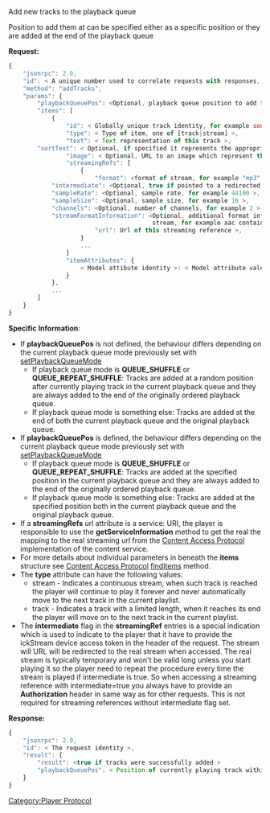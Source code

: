 Add new tracks to the playback queue

Position to add them at can be specified either as a specific position
or they are added at the end of the playback queue

**Request:**

``` javascript
{
    "jsonrpc": 2.0,
    "id": < A unique number used to correlate requests with responses, see JSON-RPC specification for more information >,
    "method": "addTracks",
    "params": {
        "playbackQueuePos": <Optional, playback queue position to add tracks before >
        "items": [
            {
                "id": < Globally unique track identity, for example soundcloud:track:somenicetrack >,
                "type": < Type of item, one of [track|stream] >,
                "text": < Text representation of this track >,
        "sortText": < Optional, if specified it represents the appropriate sorting order >,
                "image": < Optional, URL to an image which represent this item >
                "streamingRefs": [
                    {
                        "format": <format of stream, for example "mp3" >,
            "intermediate": <Optional, true if pointed to a redirected stream >,
            "sampleRate": <Optional, sample rate, for example 44100 >,
            "sampleSize": <Optional, sample size, for example 16 >,
            "channels": <Optional, number of channels, for example 2 >,
            "streamFormatInformation": <Optional, additional format information about the
                                        stream, for example aac container type >
                        "url": Url of this streaming reference >,
                    }
                    ...
                ]
                "itemAttributes": {
                    < Model attibute identity >: < Model attribute value >
                }
            },
            ...
        ]
    }
}
```

**Specific Information**:

  - If **playbackQueuePos** is not defined, the behaviour differs
    depending on the current playback queue mode previously set with
    [setPlaybackQueueMode](../Player_Protocol/setPlaybackQueueMode "wikilink")
      - If playback queue mode is **QUEUE_SHUFFLE** or
        **QUEUE_REPEAT_SHUFFLE**: Tracks are added at a random
        position after currently playing track in the current playback
        queue and they are always added to the end of the originally
        ordered playback queue.
      - If playback queue mode is something else: Tracks are added at
        the end of both the current playback queue and the original
        playback queue.
  - If **playbackQueuePos** is defined, the behaviour differs depending
    on the current playback queue mode previously set with
    [setPlaybackQueueMode](../Player_Protocol/setPlaybackQueueMode "wikilink")
      - If playback queue mode is **QUEUE_SHUFFLE** or
        **QUEUE_REPEAT_SHUFFLE**: Tracks are added at the specified
        position in the current playback queue and they are always added
        to the end of the originally ordered playback queue.
      - If playback queue mode is something else: Tracks are added at
        the specified position both in the current playback queue and
        the original playback queue.
  - If a **streamingRefs** url attribute is a service: URI, the player
    is responsible to use the **getServiceInformation** method to get
    the real the mapping to the real streaming url from the [Content
    Access Protocol](../Content_Access_Protocol "wikilink")
    implementation of the content service.
  - For more details about individual parameters in beneath the
    **items** structure see [Content Access
    Protocol](../Content_Access_Protocol "wikilink")
    [findItems](../Content_Access_Protocol/findItems "wikilink")
    method.
  - The **type** attribute can have the following values:
      - stream - Indicates a continuous stream, when such track is
        reached the player will continue to play it forever and never
        automatically move to the next track in the current playlist.
      - track - Indicates a track with a limited length, when it reaches
        its end the player will move on to the next track in the current
        playlist.
  - The **intermediate** flag in the **streamingRef** entries is a
    special indication which is used to indicate to the player that it
    have to provide the ickStream device access token in the header of
    the request. The stream will URL will be redirected to the real
    stream when accessed. The real stream is typically temporary and
    won't be valid long unless you start playing it so the player need
    to repeat the procedure every time the stream is played if
    intermediate is true. So when accessing a streaming reference with
    intermediate=true you always have to provide an **Authorization**
    header in same way as for other requests. This is not required for
    streaming references without intermediate flag set.

**Response:**

``` javascript
{
    "jsonrpc": 2.0,
    "id": < The request identity >,
    "result": {
        "result": <true if tracks were successfully added >
        "playbackQueuePos": < Position of currently playing track within the playback queue >
    }
}
```

[Category:Player Protocol](Category:Player_Protocol "wikilink")
